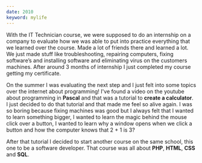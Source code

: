 ```yaml
---
date: 2010
keyword: mylife
---
```


With the IT Technician course, we were supposed to do an internship on a company to evaluate how we was able to put into practice everything that we learned over the course. Made a lot of friends there and learned a lot. We just made stuff like troubleshooting, repairing computers, fixing software’s and installing software and eliminating virus on the customers machines. After around 3 months of internship I just completed my course getting my certificate.

On the summer I was evaluating the next step and I just felt into some topics over the internet about programming! I've found a video on the youtube about programming in **Pascal** and that was a tutorial to **create a calculator**. I just decided to do that tutorial and that made me feel so alive again. I was so boring because fixing machines was good but I always felt that I wanted to learn something bigger, I wanted to learn the magic behind the mouse click over a button, I wanted to learn why a window opens when we click a button and how the computer knows that 2 + 1 is 3?

After that tutorial I decided to start another course on the same school, this one to be a software developer. That course was all about **PHP**, **HTML**, **CSS** and **SQL**.
